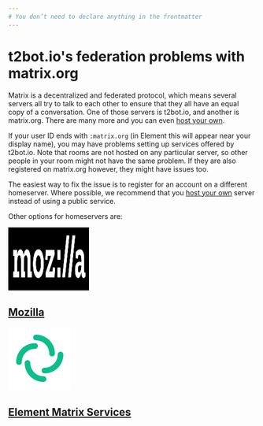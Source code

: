 ```yaml
---
# You don’t need to declare anything in the frontmatter
---
```


# t2bot.io's federation problems with matrix.org

Matrix is a decentralized and federated protocol, which means several servers all try to talk to
each other to ensure that they all have an equal copy of a conversation. One of those servers is
t2bot.io, and another is matrix.org. There are many more and you can even [host your own](https://matrix.org/docs/guides/installing-synapse).

If your user ID ends with `:matrix.org` (in Element this will appear near your display name), you
may have problems setting up services offered by t2bot.io. Note that rooms are not hosted on any
particular server, so other people in your room might not have the same problem. If they are also
registered on matrix.org however, they might have issues too.

The easiest way to fix the issue is to register for an account on a different homeserver. Where
possible, we recommend that you [host your own](https://matrix.org/docs/guides/installing-synapse)
server instead of using a public service.

Other options for homeservers are:

<div class="homeservers">

<div class="homeserver">

<img src="/assets/img/mozilla-logo.svg" width="164" height="128" alt="mozilla.org" />

## [Mozilla](https://chat.mozilla.org)

</div>


<div class="homeserver">

<img src="/assets/img/element-logo.svg" width="128" alt="element.io" />

## [Element Matrix Services](https://element.io/matrix-services)

</div>

</div>
